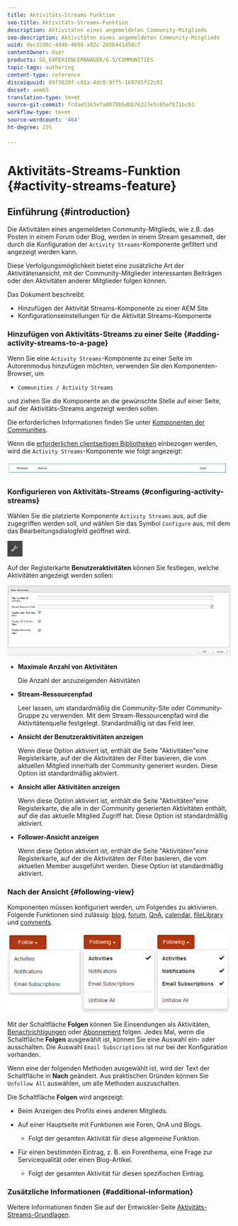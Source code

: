 ```yaml
---
title: Aktivitäts-Streams-Funktion
seo-title: Aktivitäts-Streams-Funktion
description: Aktivitäten eines angemeldeten Community-Mitglieds
seo-description: Aktivitäten eines angemeldeten Community-Mitglieds
uuid: decd2d6c-4d4b-4698-a92c-2b5b441458cf
contentOwner: User
products: SG_EXPERIENCEMANAGER/6.5/COMMUNITIES
topic-tags: authoring
content-type: reference
discoiquuid: 89f3630f-c01a-4dc0-9ff5-169785f22c01
docset: aem65
translation-type: tm+mt
source-git-commit: fcdae5363e7a0070b5d6b76227e5c65efb71bc03
workflow-type: tm+mt
source-wordcount: '464'
ht-degree: 25%

---
```



# Aktivitäts-Streams-Funktion {#activity-streams-feature}

## Einführung {#introduction}

Die Aktivitäten eines angemeldeten Community-Mitglieds, wie z.B. das Posten in einem Forum oder Blog, werden in einem Stream gesammelt, der durch die Konfiguration der `Activity Streams`-Komponente gefiltert und angezeigt werden kann.

Diese Verfolgungsmöglichkeit bietet eine zusätzliche Art der Aktivitätenansicht, mit der Community-Mitglieder interessanten Beiträgen oder den Aktivitäten anderer Mitglieder folgen können.

Das Dokument beschreibt:

* Hinzufügen der Aktivität Streams-Komponente zu einer AEM Site
* Konfigurationseinstellungen für die Aktivität Streams-Komponente

### Hinzufügen von Aktivitäts-Streams zu einer Seite {#adding-activity-streams-to-a-page}

Wenn Sie eine `Activity Streams`-Komponente zu einer Seite im Autorenmodus hinzufügen möchten, verwenden Sie den Komponenten-Browser, um

* `Communities / Activity Streams`

und ziehen Sie die Komponente an die gewünschte Stelle auf einer Seite, auf der Aktivitäts-Streams angezeigt werden sollen.

Die erforderlichen Informationen finden Sie unter [Komponenten der Communities](/help/communities/basics.md).

Wenn die [erforderlichen clientseitigen Bibliotheken](/help/communities/essentials-activities.md#essentials-for-client-side) einbezogen werden, wird die `Activity Streams`-Komponente wie folgt angezeigt:

![Aktivität-Streams](assets/activity-component.png)

### Konfigurieren von Aktivitäts-Streams {#configuring-activity-streams}

Wählen Sie die platzierte Komponente `Activity Streams` aus, auf die zugegriffen werden soll, und wählen Sie das Symbol `Configure` aus, mit dem das Bearbeitungsdialogfeld geöffnet wird.

![konfigurieren](assets/configure-new.png)

Auf der Registerkarte **Benutzeraktivitäten** können Sie festlegen, welche Aktivitäten angezeigt werden sollen:

![user-Aktivitäten](assets/user-activities.png)

* **Maximale Anzahl von Aktivitäten**

   Die Anzahl der anzuzeigenden Aktivitäten

* **Stream-Ressourcenpfad**

   Leer lassen, um standardmäßig die Community-Site oder Community-Gruppe zu verwenden. Mit dem Stream-Ressourcenpfad wird die Aktivitätenquelle festgelegt. Standardmäßig ist das Feld leer.

* **Ansicht der Benutzeraktivitäten anzeigen**

   Wenn diese Option aktiviert ist, enthält die Seite &quot;Aktivitäten&quot;eine Registerkarte, auf der die Aktivitäten der Filter basieren, die vom aktuellen Mitglied innerhalb der Community generiert wurden. Diese Option ist standardmäßig aktiviert.

* **Ansicht aller Aktivitäten anzeigen**

   Wenn diese Option aktiviert ist, enthält die Seite &quot;Aktivitäten&quot;eine Registerkarte, die alle in der Community generierten Aktivitäten enthält, auf die das aktuelle Mitglied Zugriff hat. Diese Option ist standardmäßig aktiviert.

* **Follower-Ansicht anzeigen**

   Wenn diese Option aktiviert ist, enthält die Seite &quot;Aktivitäten&quot;eine Registerkarte, auf der die Aktivitäten der Filter basieren, die vom aktuellen Member ausgeführt werden. Diese Option ist standardmäßig aktiviert.

### Nach der Ansicht {#following-view}

Komponenten müssen konfiguriert werden, um Folgendes zu aktivieren. Folgende Funktionen sind zulässig: [blog](/help/communities/blog-feature.md), [forum](/help/communities/forum.md), [QnA](/help/communities/working-with-qna.md), [calendar](/help/communities/calendar.md), [fileLibrary](/help/communities/file-library.md) und [comments](/help/communities/comments.md).

![after-Ansicht](assets/following-activities.png)

Mit der Schaltfläche **Folgen** können Sie Einsendungen als Aktivitäten, [Benachrichtigungen](/help/communities/notifications.md) oder [Abonnement](/help/communities/subscriptions.md) folgen. Jedes Mal, wenn die Schaltfläche **Folgen** ausgewählt ist, können Sie eine Auswahl ein- oder ausschalten. Die Auswahl `Email Subscriptions` ist nur bei der Konfiguration vorhanden.

Wenn eine der folgenden Methoden ausgewählt ist, wird der Text der Schaltfläche in **Nach** geändert. Aus praktischen Gründen können Sie `Unfollow All` auswählen, um alle Methoden auszuschalten.

Die Schaltfläche **Folgen** wird angezeigt:

* Beim Anzeigen des Profils eines anderen Mitglieds.
* Auf einer Hauptseite mit Funktionen wie Foren, QnA und Blogs.

   * Folgt der gesamten Aktivität für diese allgemeine Funktion.

* Für einen bestimmten Eintrag, z. B. ein Forenthema, eine Frage zur Servicequalität oder einen Blog-Artikel.

   * Folgt der gesamten Aktivität für diesen spezifischen Eintrag.

### Zusätzliche Informationen {#additional-information}

Weitere Informationen finden Sie auf der Entwickler-Seite [Aktivitäts-Streams-Grundlagen](/help/communities/essentials-activities.md).
